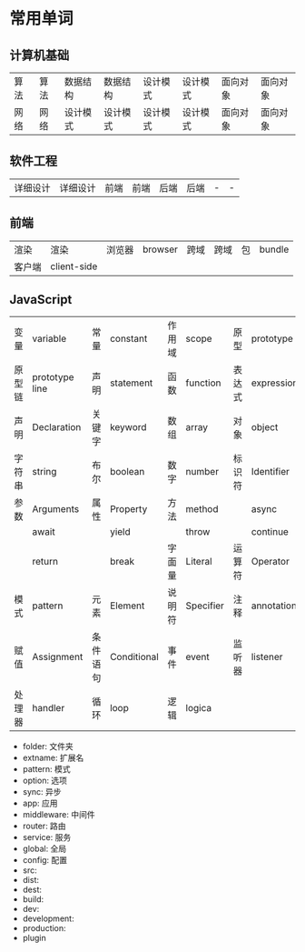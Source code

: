 <!--
 * @Author: SilvesterChiao
 * @Date: 2020-07-20 16:21:31
 * @LastEditors: SilvesterChiao
 * @LastEditTime: 2020-07-21 09:55:02
-->

# 常用单词

## 计算机基础

<table>
  <tbody>
    <tr>
      <td>算法</td>
      <td>算法</td>
      <td>数据结构</td>
      <td>数据结构</td>
      <td>设计模式</td>
      <td>设计模式</td>
      <td>面向对象</td>
      <td>面向对象</td>
    </tr>
    <tr>
      <td>网络</td>
      <td>网络</td>
      <td>设计模式</td>
      <td>设计模式</td>
      <td>设计模式</td>
      <td>设计模式</td>
      <td>面向对象</td>
      <td>面向对象</td>
    </tr>
  </tbody>
</table>

## 软件工程

<table>
  <tbody>
    <tr>
      <td>详细设计</td>
      <td>详细设计</td>
      <td>前端</td>
      <td>前端</td>
      <td>后端</td>
      <td>后端</td>
      <td>-</td>
      <td>-</td>
    </tr>
  </tbody>
</table>

## 前端

<table>
  <tbody>
    <tr>
      <td>渲染</td>
      <td>渲染</td>
      <td>浏览器</td>
      <td>browser</td>
      <td>跨域</td>
      <td>跨域</td>
      <td>包</td>
      <td>bundle</td>
    </tr>
    <tr>
      <td>客户端</td>
      <td>client-side</td>
      <td></td>
      <td></td>
      <td></td>
      <td></td>
      <td></td>
      <td></td>
    </tr>
  </tbody>
</table>

## JavaScript

<table>
  <tbody>
    <tr>
      <td>变量</td>
      <td>variable</td>
      <td>常量</td>
      <td>constant</td>
      <td>作用域</td>
      <td>scope</td>
      <td>原型</td>
      <td>prototype</td>
    </tr>
    <tr>
      <td>原型链</td>
      <td>prototype line</td>
      <td>声明</td>
      <td>statement</td>
      <td>函数</td>
      <td>function</td>
      <td>表达式</td>
      <td>expression</td>
    </tr>
    <tr>
      <td>声明</td>
      <td>Declaration</td>
      <td>关键字</td>
      <td>keyword</td>
      <td>数组</td>
      <td>array</td>
      <td>对象</td>
      <td>object</td>
    </tr>
    <tr>
      <td>字符串</td>
      <td>string</td>
      <td>布尔</td>
      <td>boolean</td>
      <td>数字</td>
      <td>number</td>
      <td>标识符</td>
      <td>Identifier</td>
    </tr>
    <tr>
      <td>参数</td>
      <td>Arguments</td>
      <td>属性</td>
      <td>Property</td>
      <td>方法</td>
      <td>method</td>
      <td></td>
      <td>async</td>
    </tr>
    <tr>
      <td></td>
      <td>await</td>
      <td></td>
      <td>yield</td>
      <td></td>
      <td>throw</td>
      <td></td>
      <td>continue</td>
    </tr>
    <tr>
      <td></td>
      <td>return</td>
      <td></td>
      <td>break</td>
      <td>字面量</td>
      <td>Literal</td>
      <td>运算符</td>
      <td>Operator</td>
    </tr>
    <tr>
      <td>模式</td>
      <td>pattern</td>
      <td>元素</td>
      <td>Element</td>
      <td>说明符</td>
      <td>Specifier</td>
      <td>注释</td>
      <td>annotation</td>
    </tr>
    <tr>
      <td>赋值</td>
      <td>Assignment</td>
      <td>条件语句</td>
      <td>Conditional</td>
      <td>事件</td>
      <td>event</td>
      <td>监听器</td>
      <td>listener</td>
    </tr>
    <tr>
      <td>处理器</td>
      <td>handler</td>
      <td>循环</td>
      <td>loop</td>
      <td>逻辑</td>
      <td>logica</td>
      <td></td>
      <td></td>
    </tr>
  </tbody>
</table>

- folder: 文件夹
- extname: 扩展名
- pattern: 模式
- option: 选项
- sync: 异步
- app: 应用
- middleware: 中间件
- router: 路由
- service: 服务
- global: 全局
- config: 配置
- src:
- dist:
- dest:
- build:
- dev:
- development:
- production:
- plugin